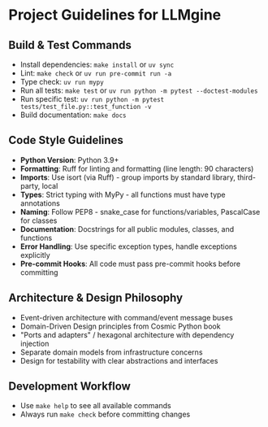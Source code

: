 # Project Guidelines for LLMgine

## Build & Test Commands
- Install dependencies: `make install` or `uv sync`
- Lint: `make check` or `uv run pre-commit run -a`
- Type check: `uv run mypy`
- Run all tests: `make test` or `uv run python -m pytest --doctest-modules`
- Run specific test: `uv run python -m pytest tests/test_file.py::test_function -v`
- Build documentation: `make docs`

## Code Style Guidelines
- **Python Version**: Python 3.9+
- **Formatting**: Ruff for linting and formatting (line length: 90 characters)
- **Imports**: Use isort (via Ruff) - group imports by standard library, third-party, local
- **Types**: Strict typing with MyPy - all functions must have type annotations
- **Naming**: Follow PEP8 - snake_case for functions/variables, PascalCase for classes
- **Documentation**: Docstrings for all public modules, classes, and functions
- **Error Handling**: Use specific exception types, handle exceptions explicitly
- **Pre-commit Hooks**: All code must pass pre-commit hooks before committing

## Architecture & Design Philosophy
- Event-driven architecture with command/event message buses
- Domain-Driven Design principles from Cosmic Python book
- "Ports and adapters" / hexagonal architecture with dependency injection
- Separate domain models from infrastructure concerns
- Design for testability with clear abstractions and interfaces

## Development Workflow
- Use `make help` to see all available commands
- Always run `make check` before committing changes